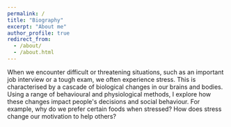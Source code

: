 ```yaml
---
permalink: /
title: "Biography"
excerpt: "About me"
author_profile: true
redirect_from: 
  - /about/
  - /about.html
---
```

When we encounter difficult or threatening situations, such as an important job interview or a tough exam, we often experience stress. This is characterised by a cascade of biological changes in our brains and bodies. Using a range of behavioural and physiological methods, I explore how these changes impact people's decisions and social behaviour. For example, why do we prefer certain foods when stressed? How does stress change our motivation to help others?
